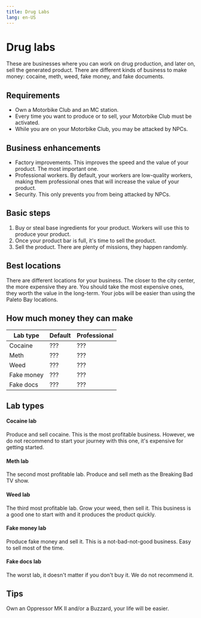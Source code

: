 ```yaml
---
title: Drug Labs
lang: en-US
---
```


# Drug labs

These are businesses where you can work on drug production, and later on, sell the generated product. There are different kinds of
business to make money: cocaine, meth, weed, fake money, and fake documents.

## Requirements

- Own a Motorbike Club and an MC station.
- Every time you want to produce or to sell, your Motorbike Club must be activated.
- While you are on your Motorbike Club, you may be attacked by NPCs.

## Business enhancements

- Factory improvements. This improves the speed and the value of your product. The most important one.
- Professional workers. By default, your workers are low-quality workers, making them professional ones that will increase the value of your product.
- Security. This only prevents you from being attacked by NPCs.

## Basic steps

1. Buy or steal base ingredients for your product. Workers will use this to produce your product.
2. Once your product bar is full, it's time to sell the product.
3. Sell the product. There are plenty of missions, they happen randomly.

## Best locations

There are different locations for your business. The closer to the city center, the more expensive they are. You should take the most expensive ones, they worth the value in the long-term. Your jobs will be easier than using the Paleto Bay locations.

## How much money they can make

| Lab type   | Default | Professional |
|------------|---------|--------------|
| Cocaine    | ???     | ???          |
| Meth       | ???     | ???          |
| Weed       | ???     | ???          |
| Fake money | ???     | ???          |
| Fake docs  | ???     | ???          |

## Lab types

#### Cocaine lab

Produce and sell cocaine. This is the most profitable business. However, we do not recommend to start your journey with this one, it's expensive 
for getting started.

#### Meth lab

The second most profitable lab. Produce and sell meth as the Breaking Bad TV show.

#### Weed lab

The third most profitable lab. Grow your weed, then sell it. This business is a good one to start with and it produces the product quickly.

#### Fake money lab

Produce fake money and sell it. This is a not-bad-not-good business. Easy to sell most of the time.

#### Fake docs lab

The worst lab, it doesn't matter if you don't buy it. We do not recommend it.

## Tips

Own an Oppressor MK II and/or a Buzzard, your life will be easier.